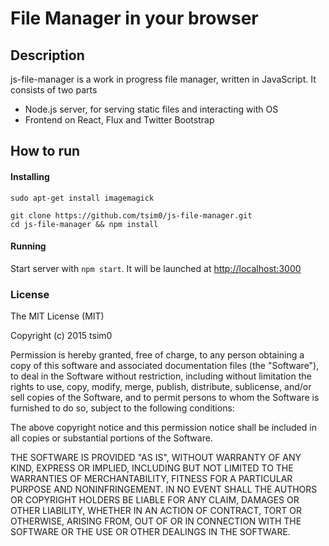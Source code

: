 # File Manager in your browser

## Description
js-file-manager is a work in progress file manager, written in JavaScript. It consists of two parts
* Node.js server, for serving static files and interacting with OS
* Frontend on React, Flux and Twitter Bootstrap

## How to run
#### Installing
```
sudo apt-get install imagemagick

git clone https://github.com/tsim0/js-file-manager.git
cd js-file-manager && npm install
```
#### Running
Start server with `npm start`. It will be launched at <http://localhost:3000>

### License
The MIT License (MIT)

Copyright (c) 2015 tsim0

Permission is hereby granted, free of charge, to any person obtaining a copy
of this software and associated documentation files (the "Software"), to deal
in the Software without restriction, including without limitation the rights
to use, copy, modify, merge, publish, distribute, sublicense, and/or sell
copies of the Software, and to permit persons to whom the Software is
furnished to do so, subject to the following conditions:

The above copyright notice and this permission notice shall be included in all
copies or substantial portions of the Software.

THE SOFTWARE IS PROVIDED "AS IS", WITHOUT WARRANTY OF ANY KIND, EXPRESS OR
IMPLIED, INCLUDING BUT NOT LIMITED TO THE WARRANTIES OF MERCHANTABILITY,
FITNESS FOR A PARTICULAR PURPOSE AND NONINFRINGEMENT. IN NO EVENT SHALL THE
AUTHORS OR COPYRIGHT HOLDERS BE LIABLE FOR ANY CLAIM, DAMAGES OR OTHER
LIABILITY, WHETHER IN AN ACTION OF CONTRACT, TORT OR OTHERWISE, ARISING FROM,
OUT OF OR IN CONNECTION WITH THE SOFTWARE OR THE USE OR OTHER DEALINGS IN THE
SOFTWARE.
